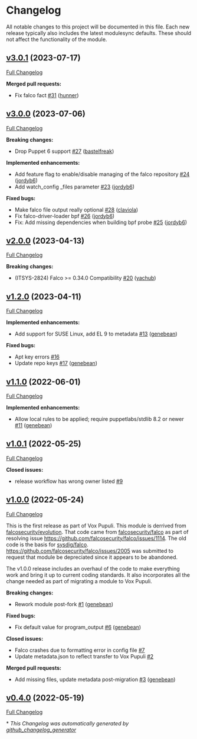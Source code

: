 # Changelog

All notable changes to this project will be documented in this file.
Each new release typically also includes the latest modulesync defaults.
These should not affect the functionality of the module.

## [v3.0.1](https://github.com/voxpupuli/puppet-falco/tree/v3.0.1) (2023-07-17)

[Full Changelog](https://github.com/voxpupuli/puppet-falco/compare/v3.0.0...v3.0.1)

**Merged pull requests:**

- Fix falco fact [\#31](https://github.com/voxpupuli/puppet-falco/pull/31) ([hunner](https://github.com/hunner))

## [v3.0.0](https://github.com/voxpupuli/puppet-falco/tree/v3.0.0) (2023-07-06)

[Full Changelog](https://github.com/voxpupuli/puppet-falco/compare/v2.0.0...v3.0.0)

**Breaking changes:**

- Drop Puppet 6 support [\#27](https://github.com/voxpupuli/puppet-falco/pull/27) ([bastelfreak](https://github.com/bastelfreak))

**Implemented enhancements:**

- Add feature flag to enable/disable managing of the falco repository [\#24](https://github.com/voxpupuli/puppet-falco/pull/24) ([jordyb6](https://github.com/jordyb6))
- Add watch\_config \_files parameter [\#23](https://github.com/voxpupuli/puppet-falco/pull/23) ([jordyb6](https://github.com/jordyb6))

**Fixed bugs:**

- Make falco file output really optional [\#28](https://github.com/voxpupuli/puppet-falco/pull/28) ([claviola](https://github.com/claviola))
- Fix falco-driver-loader bpf [\#26](https://github.com/voxpupuli/puppet-falco/pull/26) ([jordyb6](https://github.com/jordyb6))
- Fix: Add missing dependencies when building bpf probe [\#25](https://github.com/voxpupuli/puppet-falco/pull/25) ([jordyb6](https://github.com/jordyb6))

## [v2.0.0](https://github.com/voxpupuli/puppet-falco/tree/v2.0.0) (2023-04-13)

[Full Changelog](https://github.com/voxpupuli/puppet-falco/compare/v1.2.0...v2.0.0)

**Breaking changes:**

- \(ITSYS-2824\) Falco \>= 0.34.0 Compatibility [\#20](https://github.com/voxpupuli/puppet-falco/pull/20) ([yachub](https://github.com/yachub))

## [v1.2.0](https://github.com/voxpupuli/puppet-falco/tree/v1.2.0) (2023-04-11)

[Full Changelog](https://github.com/voxpupuli/puppet-falco/compare/v1.1.0...v1.2.0)

**Implemented enhancements:**

- Add support for SUSE Linux, add EL 9 to metadata [\#13](https://github.com/voxpupuli/puppet-falco/pull/13) ([genebean](https://github.com/genebean))

**Fixed bugs:**

- Apt key errors [\#16](https://github.com/voxpupuli/puppet-falco/issues/16)
- Update repo keys [\#17](https://github.com/voxpupuli/puppet-falco/pull/17) ([genebean](https://github.com/genebean))

## [v1.1.0](https://github.com/voxpupuli/puppet-falco/tree/v1.1.0) (2022-06-01)

[Full Changelog](https://github.com/voxpupuli/puppet-falco/compare/v1.0.1...v1.1.0)

**Implemented enhancements:**

- Allow local rules to be applied; require puppetlabs/stdlib 8.2 or newer [\#11](https://github.com/voxpupuli/puppet-falco/pull/11) ([genebean](https://github.com/genebean))

## [v1.0.1](https://github.com/voxpupuli/puppet-falco/tree/v1.0.1) (2022-05-25)

[Full Changelog](https://github.com/voxpupuli/puppet-falco/compare/v1.0.0...v1.0.1)

**Closed issues:**

- release workflow has wrong owner listed [\#9](https://github.com/voxpupuli/puppet-falco/issues/9)

## [v1.0.0](https://github.com/voxpupuli/puppet-falco/tree/v1.0.0) (2022-05-24)

[Full Changelog](https://github.com/voxpupuli/puppet-falco/compare/v0.4.0...v1.0.0)

This is the first release as part of Vox Pupuli.
This module is derrived from [falcosecurity/evolution](https://github.com/falcosecurity/evolution/tree/33a3025d1dedc3a6fbea814b8f3f80d275d6e3f0/integrations/puppet-module/falco). That code came from [falcosecurity/falco](https://github.com/falcosecurity/falco) as part of resolving issue https://github.com/falcosecurity/falco/issues/1114. The old code is the basis for [sysdig/falco](https://forge.puppet.com/modules/sysdig/falco). https://github.com/falcosecurity/falco/issues/2005 was submitted to request that module be depreciated since it appears to be abandoned.

The v1.0.0 release includes an overhaul of the code to make everything work and bring it up to current coding standards. It also incorporates all the change needed as part of migrating a module to Vox Pupuli.

**Breaking changes:**

- Rework module post-fork [\#1](https://github.com/voxpupuli/puppet-falco/pull/1) ([genebean](https://github.com/genebean))

**Fixed bugs:**

- Fix default value for program\_output [\#6](https://github.com/voxpupuli/puppet-falco/pull/6) ([genebean](https://github.com/genebean))

**Closed issues:**

- Falco crashes due to formatting error in config file [\#7](https://github.com/voxpupuli/puppet-falco/issues/7)
- Update metadata.json to reflect transfer to Vox Pupuli [\#2](https://github.com/voxpupuli/puppet-falco/issues/2)

**Merged pull requests:**

- Add missing files, update metadata post-migration [\#3](https://github.com/voxpupuli/puppet-falco/pull/3) ([genebean](https://github.com/genebean))

## [v0.4.0](https://github.com/voxpupuli/puppet-falco/tree/v0.4.0) (2022-05-19)

[Full Changelog](https://github.com/voxpupuli/puppet-falco/compare/d5252f4d06d4e1c5285e5fe3ac23716f2ee47afb...v0.4.0)



\* *This Changelog was automatically generated by [github_changelog_generator](https://github.com/github-changelog-generator/github-changelog-generator)*